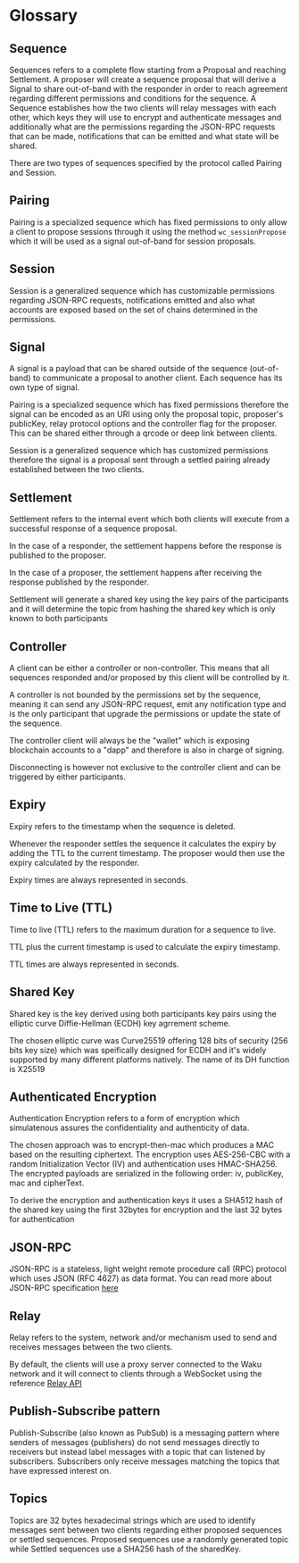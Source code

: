 # Glossary

## Sequence

Sequences refers to a complete flow starting from a Proposal and reaching Settlement. A proposer will create a sequence proposal that will derive a Signal to share out-of-band with the responder in order to reach agreement regarding different permissions and conditions for the sequence. A Sequence establishes how the two clients will relay messages with each other, which keys they will use to encrypt and authenticate messages and additionally what are the permissions regarding the JSON-RPC requests that can be made, notifications that can be emitted and what state will be shared.

There are two types of sequences specified by the protocol called Pairing and Session.

## Pairing

Pairing is a specialized sequence which has fixed permissions to only allow a client to propose sessions through it using the method `wc_sessionPropose` which it will be used as a signal out-of-band for session proposals.

## Session

Session is a generalized sequence which has customizable permissions regarding JSON-RPC requests, notifications emitted and also what accounts are exposed based on the set of chains determined in the permissions.

## Signal

A signal is a payload that can be shared outside of the sequence (out-of-band) to communicate a proposal to another client. Each sequence has its own type of signal.

Pairing is a specialized sequence which has fixed permissions therefore the signal can be encoded as an URI using only the proposal topic, proposer's publicKey, relay protocol options and the controller flag for the proposer. This can be shared either through a qrcode or deep link between clients.

Session is a generalized sequence which has customized permissions therefore the signal is a proposal sent through a settled pairing already established between the two clients.

## Settlement

Settlement refers to the internal event which both clients will execute from a successful response of a sequence proposal.

In the case of a responder, the settlement happens before the response is published to the proposer.

In the case of a proposer, the settlement happens after receiving the response published by the responder.

Settlement will generate a shared key using the key pairs of the participants and it will determine the topic from hashing the shared key which is only known to both participants

## Controller

A client can be either a controller or non-controller. This means that all sequences responded and/or proposed by this client will be controlled by it.

A controller is not bounded by the permissions set by the sequence, meaning it can send any JSON-RPC request, emit any notification type and is the only participant that upgrade the permissions or update the state of the sequence.

The controller client will always be the "wallet" which is exposing blockchain accounts to a "dapp" and therefore is also in charge of signing.

Disconnecting is however not exclusive to the controller client and can be triggered by either participants.

## Expiry

Expiry refers to the timestamp when the sequence is deleted.

Whenever the responder settles the sequence it calculates the expiry by adding the TTL to the current timestamp. The proposer would then use the expiry calculated by the responder.

Expiry times are always represented in seconds.

## Time to Live (TTL)

Time to live (TTL) refers to the maximum duration for a sequence to live.

TTL plus the current timestamp is used to calculate the expiry timestamp.

TTL times are always represented in seconds.

## Shared Key

Shared key is the key derived using both participants key pairs using the elliptic curve Diffie-Hellman (ECDH) key agrrement scheme.

The chosen elliptic curve was Curve25519 offering 128 bits of security (256 bits key size) which was speifically designed for ECDH and it's widely supported by many different platforms natively. The name of its DH function is X25519

## Authenticated Encryption

Authentication Encryption refers to a form of encryption which simulatenous assures the confidentiality and authenticity of data.

The chosen approach was to encrypt-then-mac which produces a MAC based on the resulting ciphertext. The encryption uses AES-256-CBC with a random Initialization Vector (IV) and authentication uses HMAC-SHA256. The encrypted payloads are serialized in the following order: iv, publicKey, mac and cipherText.

To derive the encryption and authentication keys it uses a SHA512 hash of the shared key using the first 32bytes for encryption and the last 32 bytes for authentication

## JSON-RPC

JSON-RPC is a stateless, light weight remote procedure call (RPC) protocol which uses JSON (RFC 4627) as data format. You can read more about JSON-RPC specification [here](https://www.jsonrpc.org/specification)

## Relay

Relay refers to the system, network and/or mechanism used to send and receives messages between the two clients.

By default, the clients will use a proxy server connected to the Waku network and it will connect to clients through a WebSocket using the reference [Relay API](../api/relay-server.md)

## Publish-Subscribe pattern

Publish-Subscribe (also known as PubSub) is a messaging pattern where senders of messages (publishers) do not send messages directly to receivers but instead label messages with a topic that can listened by subscribers. Subscribers only receive messages matching the topics that have expressed interest on.

## Topics

Topics are 32 bytes hexadecimal strings which are used to identify messages sent between two clients regarding either proposed sequences or settled sequences. Proposed sequences use a randomly generated topic while Settled sequences use a SHA256 hash of the sharedKey.
